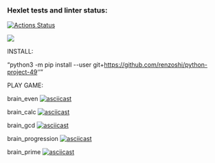 ### Hexlet tests and linter status:
[![Actions Status](https://github.com/renzoshi/python-project-49/workflows/hexlet-check/badge.svg)](https://github.com/renzoshi/python-project-49/actions)

<a href="https://codeclimate.com/github/renzoshi/python-project-49/maintainability"><img src="https://api.codeclimate.com/v1/badges/550b267101c2a5a3f221/maintainability" /></a>

INSTALL: 

<q>python3 -m pip install --user git+https://github.com/renzoshi/python-project-49<q>

PLAY GAME: 

brain_even 
[![asciicast](https://asciinema.org/a/mywWoQqAA5RHg3PzrhNAxeaeD.svg)](https://asciinema.org/a/mywWoQqAA5RHg3PzrhNAxeaeD)

brain_calc
[![asciicast](https://asciinema.org/a/TfHKCJFf0DnR6jUWv2JOku2rf.svg)](https://asciinema.org/a/TfHKCJFf0DnR6jUWv2JOku2rf)

brain_gcd 
[![asciicast](https://asciinema.org/a/pcccNEEgI809BzifirEVHSTCE.svg)](https://asciinema.org/a/pcccNEEgI809BzifirEVHSTCE)

brain_progression
[![asciicast](https://asciinema.org/a/5G0J0iMs1eeDqR0Poa4nQJo8v.svg)](https://asciinema.org/a/5G0J0iMs1eeDqR0Poa4nQJo8v)

brain_prime
[![asciicast](https://asciinema.org/a/g65ePLMmfQL0dphZKB0BO9HTD.svg)](https://asciinema.org/a/g65ePLMmfQL0dphZKB0BO9HTD)